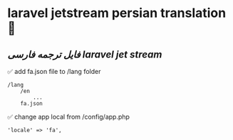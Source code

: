 # laravel jetstream persian translation🧐
## _فایل ترجمه فارسی  laravel jet stream_

✅ add fa.json file to /lang folder
```
/lang
    /en
        ...
    fa.json    
```
✅ change app local from /config/app.php  
```
'locale' => 'fa',
```

